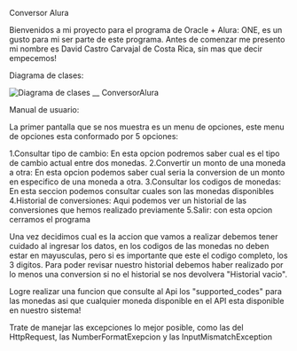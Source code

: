 Conversor Alura

Bienvenidos a mi proyecto para el programa de Oracle + Alura: ONE, es un gusto para mi ser parte de este programa.
Antes de comenzar me presento mi nombre es David Castro Carvajal de Costa Rica, sin mas que decir empecemos!

Diagrama de clases:

![Diagrama de clases __ ConversorAlura](https://github.com/Dcastro1118/conversoralura/assets/135305349/f57999f1-1789-4c47-b4b7-5c0db806a246)


Manual de usuario:

La primer pantalla que se nos muestra es un menu de opciones, este menu de opciones esta conformado por 5 opciones:

1.Consultar tipo de cambio: En esta opcion podremos saber cual es el tipo de cambio actual entre dos monedas.
2.Convertir un monto de una moneda a otra: En esta opcion podemos saber cual seria la conversion de un monto en especifico de una moneda a otra.
3.Consultar los codigos de monedas: En esta seccion podemos consultar cuales son las monedas disponibles
4.Historial de conversiones: Aqui podemos ver un historial de las conversiones que hemos realizado previamente
5.Salir: con esta opcion cerramos el programa

Una vez decidimos cual es la accion que vamos a realizar debemos tener cuidado al ingresar los datos, en los codigos de las monedas no deben estar en mayusculas, pero si es importante que este el codigo completo, los 3 digitos.
Para poder revisar nuestro historial debemos haber realizado por lo menos una conversion si no el historial se nos devolvera "Historial vacio".

Logre realizar una funcion que consulte al Api los "supported_codes" para las monedas asi que cualquier moneda disponible en el API esta disponible en nuestro sistema!

Trate de manejar las excepciones lo mejor posible, como las del HttpRequest, las NumberFormatExepcion y las InputMismatchException
